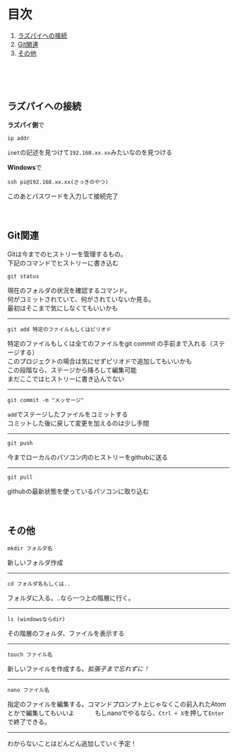 # 目次

1. [ラズパイへの接続](#ラズパイへの接続)
2. [Git関連](#Git関連)
3. [その他](#その他)
<br/>
<br/>
<br/>

## ラズパイへの接続
**ラズパイ側**で
```
ip addr
```
`inet`の記述を見つけて`192.168.xx.xx`みたいなのを見つける

**Windows**で
```
ssh pi@192.168.xx.xx(さっきのやつ)
```
このあとパスワードを入力して接続完了
<br/>
<br/>
<br/>
## Git関連

Gitは今までのヒストリーを管理するもの。   
下記のコマンドでヒストリーに書き込む   
```
git status
```
現在のフォルダの状況を確認するコマンド。   
何がコミットされていて、何がされていないか見る。   
最初はそこまで気にしなくてもいいかも   

---
```
git add 特定のファイルもしくはピリオド
```
特定のファイルもしくは全てのファイルをgit commit の手前まで入れる（ステージする）   
このプロジェクトの場合は気にせずピリオドで追加してもいいかも   
この段階なら、ステージから降ろして編集可能    
まだここではヒストリーに書き込んでない

---
```
git commit -m "メッセージ"
```
`add`でステージしたファイルをコミットする   
コミットした後に戻して変更を加えるのは少し手間

---
```
git push
```
今までローカルのパソコン内のヒストリーをgithubに送る   

---
```
git pull
```
githubの最新状態を使っているパソコンに取り込む
<br/>
<br/>
<br/>
## その他
```
mkdir フォルダ名
```
新しいフォルダ作成

---
```
cd フォルダ名もしくは..
```
フォルダに入る。..なら一つ上の階層に行く。

---
```
ls (windowsならdir)
```
その階層のフォルダ、ファイルを表示する

---
```
touch ファイル名
```
新しいファイルを作成する。*拡張子まで忘れずに！*

---
```
nano ファイル名
```
指定のファイルを編集する。コマンドプロンプト上じゃなくこの前入れたAtomとかで編集してもいいよ　　　
もしnanoでやるなら、`Ctrl + X`を押して`Enter`で終了できる。

---
わからないことはどんどん追加していく予定！


